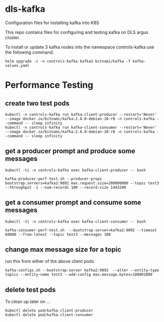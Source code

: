 # dls-kafka
Configuration files for installing kafka into K8S

This repo contains files for configuring and testing kafka on DLS argus cluster.

To install or update 3 kafka nodes into the namespace controls-kafka use the
following command:
```
helm upgrade -i -n controls-kafka kafka2 bitnami/kafka -f kafka-values.yaml
```

# Performance Testing

## create two test pods

```
kubectl -n controls-kafka run kafka-client-producer --restart='Never' --image docker.io/bitnami/kafka:2.8.0-debian-10-r0 -n controls-kafka --command -- sleep infinity
kubectl -n controls-kafka run kafka-client-consumer --restart='Never' --image docker.io/bitnami/kafka:2.8.0-debian-10-r0 -n controls-kafka --command -- sleep infinity
```

## get a producer prompt and produce some messages
```
kubectl -ti -n controls-kafka exec kafka-client-producer -- bash
```
```
kafka-producer-perf-test.sh --producer-props bootstrap.servers=kafka2:9092 max.request.size=200000000 --topic test3 --throughput -1 --num-records 100 --record-size 1443200
```

## get a consumer prompt and consume some messages
```
kubectl -ti -n controls-kafka exec kafka-client-consumer -- bash
```
```
kafka-consumer-perf-test.sh  --bootstrap-server=kafka2:9092 --timeout 60000 --from-latest --topic test3 --messages 100
```

## change max message size for a topic

run this from either of the above client pods
```
kafka-configs.sh --bootstrap-server kafka2:9092  --alter --entity-type topics --entity-name test3 --add-config max.message.bytes=100001000
```
## delete test pods

To clean up later on ...
```
kubectl delete pod/kafka-client-producer
kubectl delete pod/kafka-client-consumer
```
